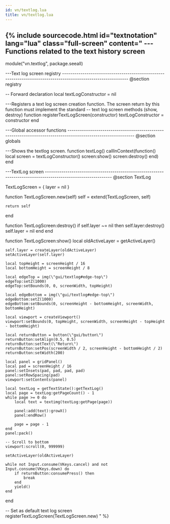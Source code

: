 ```yaml
---
id: vn/textlog.lua
title: vn/textlog.lua
---
```


<!--excerpt-->

{% include sourcecode.html id="textnotation" lang="lua" class="full-screen" content="
---Functions related to the text history screen
-- 
module(\"vn.textlog\", package.seeall)

---Text log screen registry
-------------------------------------------------------------------------------------------------------------- @section registry

-- Forward declaration
local textLogConstructor = nil 

---Registers a text log screen creation function. The screen return by this function must implement the standard
-- text log screen methods (show, destroy)
function registerTextLogScreen(constructor)
    textLogConstructor = constructor
end

---Global accessor functions
-------------------------------------------------------------------------------------------------------------- @section globals

---Shows the textlog screen.
function textLog()
    callInContext(function()
        local screen = textLogConstructor()
        screen:show()
        screen:destroy()
    end)
end

---TextLog screen
-------------------------------------------------------------------------------------------------------------- @section TextLog

TextLogScreen = &#123;
    layer = nil
}

function TextLogScreen.new(self)
    self = extend(TextLogScreen, self)
    
    return self
end

function TextLogScreen:destroy()
    if self.layer ~= nil then
        self.layer:destroy()
        self.layer = nil
    end
end

function TextLogScreen:show()
    local oldActiveLayer = getActiveLayer()

    self.layer = createLayer(oldActiveLayer)
    setActiveLayer(self.layer)

    local topHeight = screenHeight / 16
    local bottomHeight = screenHeight / 8
    
    local edgeTop = img(\"gui/textlog#edge-top\")
    edgeTop:setZ(1000)
    edgeTop:setBounds(0, 0, screenWidth, topHeight)
    
    local edgeBottom = img(\"gui/textlog#edge-top\")
    edgeBottom:setZ(1000)
    edgeBottom:setBounds(0, screenHeight - bottomHeight, screenWidth, bottomHeight)
            
    local viewport = createViewport()
    viewport:setBounds(0, topHeight, screenWidth, screenHeight - topHeight - bottomHeight)

    local returnButton = button(\"gui/button\")
    returnButton:setAlign(0.5, 0.5)
    returnButton:setText(\"Return\")
    returnButton:setPos(screenWidth / 2, screenHeight - bottomHeight / 2)
    returnButton:setWidth(200)

    local panel = gridPanel()
    local pad = screenHeight / 16
    panel:setInsets(pad, pad, pad, pad)
    panel:setRowSpacing(pad)
    viewport:setContents(panel)
    
    local textLog = getTextState():getTextLog()
    local page = textLog:getPageCount() - 1
    while page >= 0 do
        local text = textimg(textLog:getPage(page))

        panel:add(text):growX()
        panel:endRow()
        
        page = page - 1
    end
    panel:pack()
    
    -- Scroll to bottom
    viewport:scroll(0, 999999)

    setActiveLayer(oldActiveLayer)

    while not Input.consume(VKeys.cancel) and not Input.consume(VKeys.down) do
        if returnButton:consumePress() then
            break
        end
        yield()
    end 
end

-- Set as default text log screen
registerTextLogScreen(TextLogScreen.new)
" %}
                